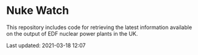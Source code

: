 # Nuke Watch

This repository includes code for retrieving the latest information available on the output of EDF nuclear power plants in the UK.

Last updated: 2021-03-18 12:07